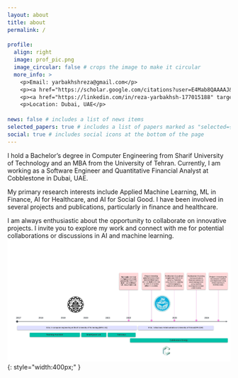 ```yaml
---
layout: about
title: about
permalink: /

profile:
  align: right
  image: prof_pic.png
  image_circular: false # crops the image to make it circular
  more_info: >
    <p>Email: yarbakhshreza@gmail.com</p>
    <p><a href="https://scholar.google.com/citations?user=E4Mab8QAAAAJ&hl=en" target="_blank">Google Scholar Profile</a></p>
    <p><a href="https://linkedin.com/in/reza-yarbakhsh-177015188" target="_blank">LinkedIn Profile</a></p>
    <p>Location: Dubai, UAE</p>

news: false # includes a list of news items
selected_papers: true # includes a list of papers marked as "selected={true}"
social: true # includes social icons at the bottom of the page
---
```


I hold a Bachelor’s degree in Computer Engineering from Sharif University of Technology and an MBA from the University of Tehran. Currently, I am working as a Software Engineer and Quantitative Financial Analyst at Cobblestone in Dubai, UAE.

My primary research interests include Applied Machine Learning, ML in Finance, AI for Healthcare, and AI for Social Good. I have been involved in several projects and publications, particularly in finance and healthcare.

I am always enthusiastic about the opportunity to collaborate on innovative projects. I invite you to explore my work and connect with me for potential collaborations or discussions in AI and machine learning.
![My Image Description](assets/img/Journey.jpeg){: style="width:400px;" }
